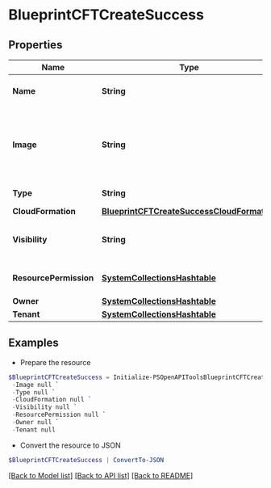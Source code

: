 # BlueprintCFTCreateSuccess
## Properties

Name | Type | Description | Notes
------------ | ------------- | ------------- | -------------
**Name** | **String** | A name for the blueprint | [optional] 
**Image** | **String** | Path to display image. Defaults to an internal Morpheus image. | [optional] 
**Type** | **String** | Blueprint Type | [optional] 
**CloudFormation** | [**BlueprintCFTCreateSuccessCloudFormation**](BlueprintCFTCreateSuccessCloudFormation.md) |  | [optional] 
**Visibility** | **String** | Private or Public Access | [optional] [default to "private"]
**ResourcePermission** | [**SystemCollectionsHashtable**](.md) | Resource Permission Block | [optional] 
**Owner** | [**SystemCollectionsHashtable**](.md) | Owner | [optional] 
**Tenant** | [**SystemCollectionsHashtable**](.md) | Tenant | [optional] 

## Examples

- Prepare the resource
```powershell
$BlueprintCFTCreateSuccess = Initialize-PSOpenAPIToolsBlueprintCFTCreateSuccess  -Name null `
 -Image null `
 -Type null `
 -CloudFormation null `
 -Visibility null `
 -ResourcePermission null `
 -Owner null `
 -Tenant null
```

- Convert the resource to JSON
```powershell
$BlueprintCFTCreateSuccess | ConvertTo-JSON
```

[[Back to Model list]](../README.md#documentation-for-models) [[Back to API list]](../README.md#documentation-for-api-endpoints) [[Back to README]](../README.md)


